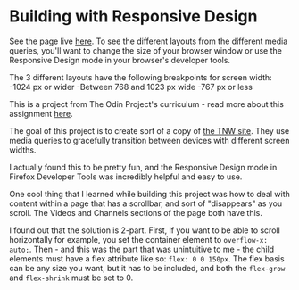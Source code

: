 # Building with Responsive Design

See the page live [here](https://ubercj.github.io/tnw-mockup/). To see the different layouts from the different media queries, you'll want to change the size of your browser window or use the Responsive Design mode in your browser's developer tools.

The 3 different layouts have the following breakpoints for screen width:
-1024 px or wider
-Between 768 and 1023 px wide
-767 px or less

This is a project from The Odin Project's curriculum - read more about this assignment [here](https://www.theodinproject.com/paths/full-stack-ruby-on-rails/courses/html-and-css/lessons/building-with-responsive-design).

The goal of this project is to create sort of a copy of [the TNW site](https://thenextweb.com/). They use media queries to gracefully transition between devices with different screen widths.

I actually found this to be pretty fun, and the Responsive Design mode in Firefox Developer Tools was incredibly helpful and easy to use.

One cool thing that I learned while building this project was how to deal with content within a page that has a scrollbar, and sort of "disappears" as you scroll. The Videos and Channels sections of the page both have this.

I found out that the solution is 2-part. First, if you want to be able to scroll horizontally for example, you set the container element to `overflow-x: auto;`. Then - and this was the part that was unintuitive to me - the child elements must have a flex attribute like so: `flex: 0 0 150px`. The flex basis can be any size you want, but it has to be included, and both the `flex-grow` and `flex-shrink` must be set to 0.
